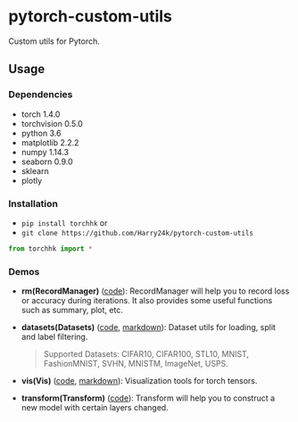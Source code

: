 # pytorch-custom-utils

Custom utils for Pytorch.

## Usage

### Dependencies

- torch 1.4.0
- torchvision 0.5.0
- python 3.6
- matplotlib 2.2.2
- numpy 1.14.3
- seaborn 0.9.0
- sklearn
- plotly

### Installation

- `pip install torchhk` or
- `git clone https://github.com/Harry24k/pytorch-custom-utils`

```python
from torchhk import *
```

### Demos
* **rm(RecordManager)** ([code](https://github.com/Harry24k/pytorch-custom-utils/blob/master/demo/RecordManager.ipynb)): 
RecordManager will help you to record loss or accuracy during iterations. It also provides some useful functions such as summary, plot, etc.

* **datasets(Datasets)** ([code](https://github.com/Harry24k/pytorch-custom-utils/blob/master/demo/Datasets.ipynb), [markdown](https://github.com/Harry24k/pytorch-custom-utils/blob/master/docs/Datasets.md)): Dataset utils for loading, split and label filtering.
    > Supported Datasets: CIFAR10, CIFAR100, STL10, MNIST, FashionMNIST, SVHN, MNISTM, ImageNet, USPS.

* **vis(Vis)** ([code](https://github.com/Harry24k/pytorch-custom-utils/blob/master/demo/Vis.ipynb), [markdown](https://github.com/Harry24k/pytorch-custom-utils/blob/master/docs/Vis.md)): Visualization tools for torch tensors.

* **transform(Transform)** ([code](https://github.com/Harry24k/pytorch-custom-utils/blob/master/demo/Transform.ipynb)): 
Transform will help you to construct a new model with certain layers changed.